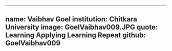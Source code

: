 ---
name: Vaibhav Goel
institution: Chitkara University
image: GoelVaibhav009.JPG
quote: Learning Applying Learning Repeat
github: GoelVaibhav009
------
